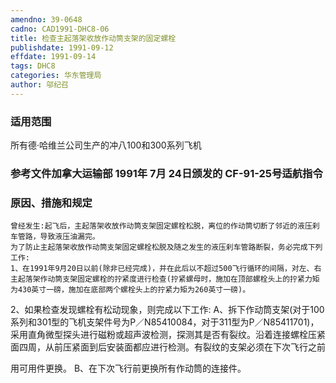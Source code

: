 ```yaml
---
amendno: 39-0648
cadno: CAD1991-DHC8-06
title: 检查主起落架收放作动筒支架的固定螺栓
publishdate: 1991-09-12
effdate: 1991-09-14
tags: DHC8
categories: 华东管理局
author: 邬纪召
---
```


### 适用范围 
所有德·哈维兰公司生产的冲八100和300系列飞机

### 参考文件加拿大运输部 1991年 7月 24日颁发的 CF-91-25号适航指令

### 原因、措施和规定 
    曾经发生:起飞后，主起落架收放作动筒支架固定螺栓松脱，离位的作动筒切断了邻近的液压刹车管路，导致液压油漏完。 
    为了防止主起落架收放作动筒支架固定螺栓松脱及随之发生的液压刹车管路断裂，务必完成下列工作: 
    1、在1991年9月20日以前(除非已经完成)，并在此后以不超过500飞行循环的间隔，对左、右主起落架作动筒支架固定螺栓的拧紧度进行检查(拧紧螺母时，施加在顶部螺栓头上的拧紧力矩为430英寸一磅，施加在底部两个螺栓头上的拧紧力矩为260英寸一磅)。 
2、如果检查发现螺栓有松动现象，则完成以下工作: 
      A、拆下作动筒支架(对于100系列和301型的飞机支架件号为P／N85410084，对于311型为P／N85411701)，采用直角微型探头进行磁粉或超声波检测，探测其是否有裂纹。沿着连接螺栓压紧面四周，从前压紧面到后安装面都应进行检测。有裂纹的支架必须在下次飞行之前
  
用可用件更换。 B、在下次飞行前更换所有作动筒的连接件。
